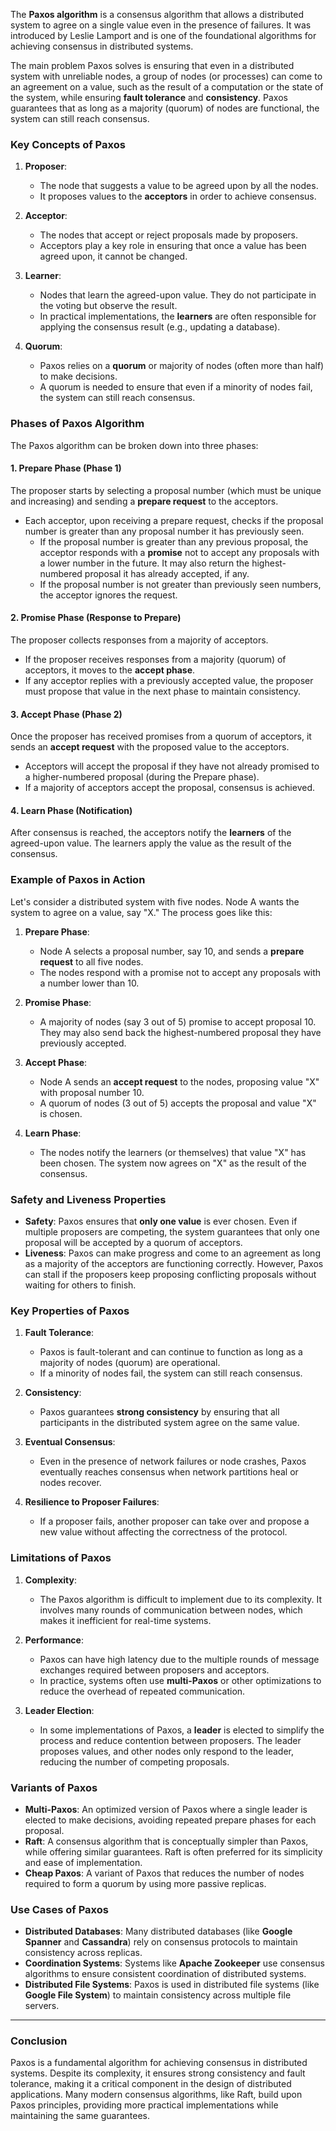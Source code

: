 The **Paxos algorithm** is a consensus algorithm that allows a distributed system to agree on a single value even in the presence of failures. It was introduced by Leslie Lamport and is one of the foundational algorithms for achieving consensus in distributed systems.

The main problem Paxos solves is ensuring that even in a distributed system with unreliable nodes, a group of nodes (or processes) can come to an agreement on a value, such as the result of a computation or the state of the system, while ensuring **fault tolerance** and **consistency**. Paxos guarantees that as long as a majority (quorum) of nodes are functional, the system can still reach consensus.

### Key Concepts of Paxos

1. **Proposer**:
   - The node that suggests a value to be agreed upon by all the nodes.
   - It proposes values to the **acceptors** in order to achieve consensus.
  
2. **Acceptor**:
   - The nodes that accept or reject proposals made by proposers.
   - Acceptors play a key role in ensuring that once a value has been agreed upon, it cannot be changed.
   
3. **Learner**:
   - Nodes that learn the agreed-upon value. They do not participate in the voting but observe the result.
   - In practical implementations, the **learners** are often responsible for applying the consensus result (e.g., updating a database).

4. **Quorum**:
   - Paxos relies on a **quorum** or majority of nodes (often more than half) to make decisions.
   - A quorum is needed to ensure that even if a minority of nodes fail, the system can still reach consensus.

### Phases of Paxos Algorithm

The Paxos algorithm can be broken down into three phases:

#### 1. **Prepare Phase (Phase 1)**

The proposer starts by selecting a proposal number (which must be unique and increasing) and sending a **prepare request** to the acceptors.

- Each acceptor, upon receiving a prepare request, checks if the proposal number is greater than any proposal number it has previously seen.
  - If the proposal number is greater than any previous proposal, the acceptor responds with a **promise** not to accept any proposals with a lower number in the future. It may also return the highest-numbered proposal it has already accepted, if any.
  - If the proposal number is not greater than previously seen numbers, the acceptor ignores the request.

#### 2. **Promise Phase (Response to Prepare)**

The proposer collects responses from a majority of acceptors.

- If the proposer receives responses from a majority (quorum) of acceptors, it moves to the **accept phase**.
- If any acceptor replies with a previously accepted value, the proposer must propose that value in the next phase to maintain consistency.

#### 3. **Accept Phase (Phase 2)**

Once the proposer has received promises from a quorum of acceptors, it sends an **accept request** with the proposed value to the acceptors.

- Acceptors will accept the proposal if they have not already promised to a higher-numbered proposal (during the Prepare phase).
- If a majority of acceptors accept the proposal, consensus is achieved.

#### 4. **Learn Phase (Notification)**

After consensus is reached, the acceptors notify the **learners** of the agreed-upon value. The learners apply the value as the result of the consensus.

### Example of Paxos in Action

Let's consider a distributed system with five nodes. Node A wants the system to agree on a value, say "X." The process goes like this:

1. **Prepare Phase**:
   - Node A selects a proposal number, say 10, and sends a **prepare request** to all five nodes.
   - The nodes respond with a promise not to accept any proposals with a number lower than 10.
  
2. **Promise Phase**:
   - A majority of nodes (say 3 out of 5) promise to accept proposal 10. They may also send back the highest-numbered proposal they have previously accepted.
   
3. **Accept Phase**:
   - Node A sends an **accept request** to the nodes, proposing value "X" with proposal number 10.
   - A quorum of nodes (3 out of 5) accepts the proposal and value "X" is chosen.

4. **Learn Phase**:
   - The nodes notify the learners (or themselves) that value "X" has been chosen. The system now agrees on "X" as the result of the consensus.

### Safety and Liveness Properties

- **Safety**: Paxos ensures that **only one value** is ever chosen. Even if multiple proposers are competing, the system guarantees that only one proposal will be accepted by a quorum of acceptors.
- **Liveness**: Paxos can make progress and come to an agreement as long as a majority of the acceptors are functioning correctly. However, Paxos can stall if the proposers keep proposing conflicting proposals without waiting for others to finish.

### Key Properties of Paxos

1. **Fault Tolerance**:
   - Paxos is fault-tolerant and can continue to function as long as a majority of nodes (quorum) are operational.
   - If a minority of nodes fail, the system can still reach consensus.

2. **Consistency**:
   - Paxos guarantees **strong consistency** by ensuring that all participants in the distributed system agree on the same value.

3. **Eventual Consensus**:
   - Even in the presence of network failures or node crashes, Paxos eventually reaches consensus when network partitions heal or nodes recover.

4. **Resilience to Proposer Failures**:
   - If a proposer fails, another proposer can take over and propose a new value without affecting the correctness of the protocol.

### Limitations of Paxos

1. **Complexity**:
   - The Paxos algorithm is difficult to implement due to its complexity. It involves many rounds of communication between nodes, which makes it inefficient for real-time systems.
   
2. **Performance**:
   - Paxos can have high latency due to the multiple rounds of message exchanges required between proposers and acceptors.
   - In practice, systems often use **multi-Paxos** or other optimizations to reduce the overhead of repeated communication.

3. **Leader Election**:
   - In some implementations of Paxos, a **leader** is elected to simplify the process and reduce contention between proposers. The leader proposes values, and other nodes only respond to the leader, reducing the number of competing proposals.

### Variants of Paxos

- **Multi-Paxos**: An optimized version of Paxos where a single leader is elected to make decisions, avoiding repeated prepare phases for each proposal.
- **Raft**: A consensus algorithm that is conceptually simpler than Paxos, while offering similar guarantees. Raft is often preferred for its simplicity and ease of implementation.
- **Cheap Paxos**: A variant of Paxos that reduces the number of nodes required to form a quorum by using more passive replicas.

### Use Cases of Paxos

- **Distributed Databases**: Many distributed databases (like **Google Spanner** and **Cassandra**) rely on consensus protocols to maintain consistency across replicas.
- **Coordination Systems**: Systems like **Apache Zookeeper** use consensus algorithms to ensure consistent coordination of distributed systems.
- **Distributed File Systems**: Paxos is used in distributed file systems (like **Google File System**) to maintain consistency across multiple file servers.

---

### Conclusion

Paxos is a fundamental algorithm for achieving consensus in distributed systems. Despite its complexity, it ensures strong consistency and fault tolerance, making it a critical component in the design of distributed applications. Many modern consensus algorithms, like Raft, build upon Paxos principles, providing more practical implementations while maintaining the same guarantees.
